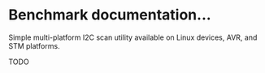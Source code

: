 # Benchmark documentation...
Simple multi-platform I2C scan utility available on Linux devices, AVR, and STM platforms. 

TODO
